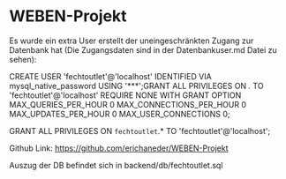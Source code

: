 # WEBEN-Projekt


Es wurde ein extra User erstellt der uneingeschränkten Zugang zur Datenbank hat (Die Zugangsdaten sind in der Datenbankuser.md Datei zu sehen):

CREATE USER 'fechtoutlet'@'localhost' IDENTIFIED VIA mysql_native_password USING '***';GRANT ALL PRIVILEGES ON *.* TO 'fechtoutlet'@'localhost' REQUIRE NONE WITH GRANT OPTION MAX_QUERIES_PER_HOUR 0 MAX_CONNECTIONS_PER_HOUR 0 MAX_UPDATES_PER_HOUR 0 MAX_USER_CONNECTIONS 0;

GRANT ALL PRIVILEGES ON `fechtoutlet`.* TO 'fechtoutlet'@'localhost';

Github Link: https://github.com/erichaneder/WEBEN-Projekt

Auszug der DB befindet sich in backend/db/fechtoutlet.sql